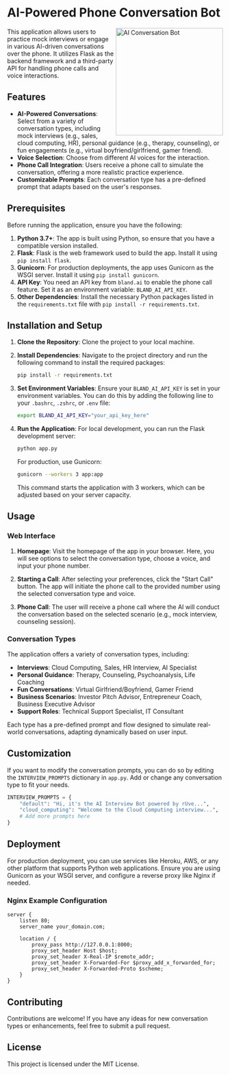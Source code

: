  # AI-Powered Phone Conversation Bot
<img src="https://github.com/ruvnet/voicebot/blob/main/assets/ai-convo.png?raw=true" alt="AI Conversation Bot" align="right" width="250px">

This application allows users to practice mock interviews or engage in various AI-driven conversations over the phone. It utilizes Flask as the backend framework and a third-party API for handling phone calls and voice interactions.

## Features

- **AI-Powered Conversations**: Select from a variety of conversation types, including mock interviews (e.g., sales, cloud computing, HR), personal guidance (e.g., therapy, counseling), or fun engagements (e.g., virtual boyfriend/girlfriend, gamer friend).
- **Voice Selection**: Choose from different AI voices for the interaction.
- **Phone Call Integration**: Users receive a phone call to simulate the conversation, offering a more realistic practice experience.
- **Customizable Prompts**: Each conversation type has a pre-defined prompt that adapts based on the user's responses.

## Prerequisites

Before running the application, ensure you have the following:

1. **Python 3.7+**: The app is built using Python, so ensure that you have a compatible version installed.
2. **Flask**: Flask is the web framework used to build the app. Install it using `pip install flask`.
3. **Gunicorn**: For production deployments, the app uses Gunicorn as the WSGI server. Install it using `pip install gunicorn`.
4. **API Key**: You need an API key from `bland.ai` to enable the phone call feature. Set it as an environment variable: `BLAND_AI_API_KEY`.
5. **Other Dependencies**: Install the necessary Python packages listed in the `requirements.txt` file with `pip install -r requirements.txt`.

## Installation and Setup

1. **Clone the Repository**: Clone the project to your local machine.

2. **Install Dependencies**: Navigate to the project directory and run the following command to install the required packages:

   ```bash
   pip install -r requirements.txt
   ```

3. **Set Environment Variables**: Ensure your `BLAND_AI_API_KEY` is set in your environment variables. You can do this by adding the following line to your `.bashrc`, `.zshrc`, or `.env` file:

   ```bash
   export BLAND_AI_API_KEY="your_api_key_here"
   ```

4. **Run the Application**: For local development, you can run the Flask development server:

   ```bash
   python app.py
   ```

   For production, use Gunicorn:

   ```bash
   gunicorn --workers 3 app:app
   ```

   This command starts the application with 3 workers, which can be adjusted based on your server capacity.

## Usage

### Web Interface

1. **Homepage**: Visit the homepage of the app in your browser. Here, you will see options to select the conversation type, choose a voice, and input your phone number.

2. **Starting a Call**: After selecting your preferences, click the "Start Call" button. The app will initiate the phone call to the provided number using the selected conversation type and voice.

3. **Phone Call**: The user will receive a phone call where the AI will conduct the conversation based on the selected scenario (e.g., mock interview, counseling session).

### Conversation Types

The application offers a variety of conversation types, including:

- **Interviews**: Cloud Computing, Sales, HR Interview, AI Specialist
- **Personal Guidance**: Therapy, Counseling, Psychoanalysis, Life Coaching
- **Fun Conversations**: Virtual Girlfriend/Boyfriend, Gamer Friend
- **Business Scenarios**: Investor Pitch Advisor, Entrepreneur Coach, Business Executive Advisor
- **Support Roles**: Technical Support Specialist, IT Consultant

Each type has a pre-defined prompt and flow designed to simulate real-world conversations, adapting dynamically based on user input.

## Customization

If you want to modify the conversation prompts, you can do so by editing the `INTERVIEW_PROMPTS` dictionary in `app.py`. Add or change any conversation type to fit your needs.

```python
INTERVIEW_PROMPTS = {
    "default": "Hi, it's the AI Interview Bot powered by rUve...",
    "cloud_computing": "Welcome to the Cloud Computing interview...",
    # Add more prompts here
}
```

## Deployment

For production deployment, you can use services like Heroku, AWS, or any other platform that supports Python web applications. Ensure you are using Gunicorn as your WSGI server, and configure a reverse proxy like Nginx if needed.

### Nginx Example Configuration

```nginx
server {
    listen 80;
    server_name your_domain.com;

    location / {
        proxy_pass http://127.0.0.1:8000;
        proxy_set_header Host $host;
        proxy_set_header X-Real-IP $remote_addr;
        proxy_set_header X-Forwarded-For $proxy_add_x_forwarded_for;
        proxy_set_header X-Forwarded-Proto $scheme;
    }
}
```

## Contributing

Contributions are welcome! If you have any ideas for new conversation types or enhancements, feel free to submit a pull request.

## License

This project is licensed under the MIT License.
 